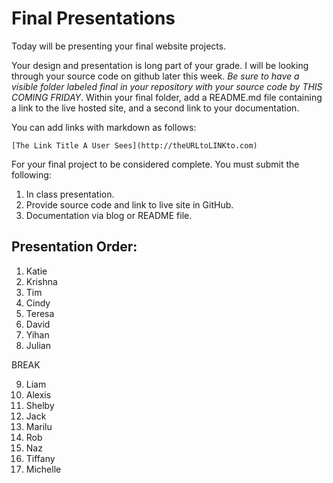 # Final Presentations

Today will be presenting your final website projects. 

Your design and presentation is long part of your grade. I will be looking through your source code on github later this week. *Be sure to have a visible folder labeled final in your repository with your source code by THIS COMING FRIDAY*. Within your final folder, add a  README.md file containing a link to the live hosted site, and a second link to your documentation.

You can add links with markdown as follows:

```
[The Link Title A User Sees](http://theURLtoLINKto.com)
```

For your final project to be considered complete. You must submit the following:

1. In class presentation.
2. Provide source code and link to live site in GitHub.
3. Documentation via blog or README file.

## Presentation Order:

1. Katie
2. Krishna
3. Tim
4. Cindy
5. Teresa
6. David
7. Yihan
8. Julian

BREAK

9. Liam
10. Alexis
11. Shelby
12. Jack
13. Marilu
14. Rob
15. Naz
16. Tiffany
17. Michelle